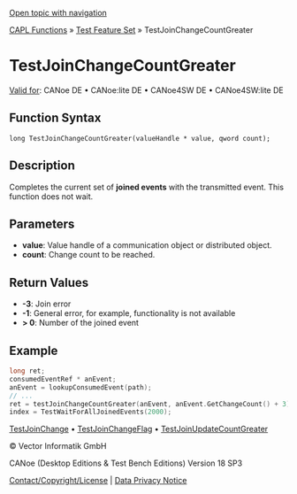 [Open topic with navigation](../../../../../CANoeDEFamily.htm#Topics/CAPLFunctions/Test/Functions/CAPLfunctionTestJoinChangeCountGreater.md)

[CAPL Functions](../../CAPLfunctions.md) » [Test Feature Set](../CAPLfunctionsTFSOverview.md) » TestJoinChangeCountGreater

# TestJoinChangeCountGreater

[Valid for](../../../Shared/FeatureAvailability.md): CANoe DE • CANoe:lite DE • CANoe4SW DE • CANoe4SW:lite DE

## Function Syntax

```
long TestJoinChangeCountGreater(valueHandle * value, qword count);
```

## Description

Completes the current set of **joined events** with the transmitted event. This function does not wait.

## Parameters

- **value**: Value handle of a communication object or distributed object.
- **count**: Change count to be reached.

## Return Values

- **-3**: Join error
- **-1**: General error, for example, functionality is not available
- **> 0**: Number of the joined event

## Example

```c
long ret;
consumedEventRef * anEvent;
anEvent = lookupConsumedEvent(path);
// ...
ret = testJoinChangeCountGreater(anEvent, anEvent.GetChangeCount() + 3);
index = TestWaitForAllJoinedEvents(2000);
```

[TestJoinChange](CAPLfunctionTestJoinChange.md) • [TestJoinChangeFlag](CAPLfunctionTestJoinChangeFlag.md) • [TestJoinUpdateCountGreater](CAPLfunctionTestJoinUpdateCountGreater.md)

© Vector Informatik GmbH

CANoe (Desktop Editions & Test Bench Editions) Version 18 SP3

[Contact/Copyright/License](../../../Shared/ContactCopyrightLicense.md) | [Data Privacy Notice](https://www.vector.com/int/en/company/get-info/privacy-policy/)
